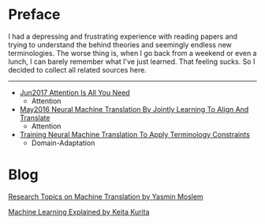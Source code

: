 # Preface

I had a depressing and frustrating experience with reading papers and trying to understand the behind theories and seemingly endless new terminologies. The worse thing is, when I go back from a weekend or even a lunch, I can barely remember what I've just learned. That feeling sucks. So I decided to collect all related sources here.

---

- [Jun2017 Attention Is All You Need](notes/attention-is-all-you-need.md)
    - Attention
- [May2016 Neural Machine Translation By Jointly Learning To Align And Translate](notes/neural-machine-translation-by-jointly-learning-to-align-and-translate.md)
    - Attention
- [Training Neural Machine Translation To Apply Terminology Constraints](notes/training-neural-machine-translation-to-apply-terminology-constraints)
    - Domain-Adaptation



# Blog 

[Research Topics on Machine Translation by Yasmin Moslem](https://blog.machinetranslation.io/)

[Machine Learning Explained by Keita Kurita](https://mlexplained.com/about-this-blog/)







